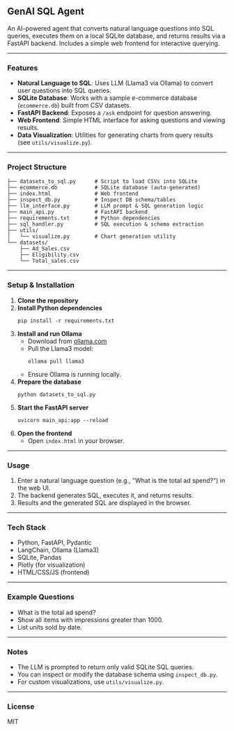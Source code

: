 ## GenAI SQL Agent

An AI-powered agent that converts natural language questions into SQL queries, executes them on a local SQLite database, and returns results via a FastAPI backend. Includes a simple web frontend for interactive querying.

---

### Features

- **Natural Language to SQL**: Uses LLM (Llama3 via Ollama) to convert user questions into SQL queries.
- **SQLite Database**: Works with a sample e-commerce database (`ecommerce.db`) built from CSV datasets.
- **FastAPI Backend**: Exposes a `/ask` endpoint for question answering.
- **Web Frontend**: Simple HTML interface for asking questions and viewing results.
- **Data Visualization**: Utilities for generating charts from query results (see `utils/visualize.py`).

---

### Project Structure

```
├── datasets_to_sql.py      # Script to load CSVs into SQLite
├── ecommerce.db            # SQLite database (auto-generated)
├── index.html              # Web frontend
├── inspect_db.py           # Inspect DB schema/tables
├── llm_interface.py        # LLM prompt & SQL generation logic
├── main_api.py             # FastAPI backend
├── requirements.txt        # Python dependencies
├── sql_handler.py          # SQL execution & schema extraction
├── utils/
│   └── visualize.py        # Chart generation utility
└── datasets/
    ├── Ad_Sales.csv
    ├── Eligibility.csv
    └── Total_sales.csv
```

---

### Setup & Installation

1. **Clone the repository**
2. **Install Python dependencies**
   ```
   pip install -r requirements.txt
   ```
3. **Install and run Ollama**
   - Download from [ollama.com](https://ollama.com/)
   - Pull the Llama3 model:
     ```
     ollama pull llama3
     ```
   - Ensure Ollama is running locally.
4. **Prepare the database**
   ```
   python datasets_to_sql.py
   ```
5. **Start the FastAPI server**
   ```
   uvicorn main_api:app --reload
   ```
6. **Open the frontend**
   - Open `index.html` in your browser.

---

### Usage

1. Enter a natural language question (e.g., "What is the total ad spend?") in the web UI.
2. The backend generates SQL, executes it, and returns results.
3. Results and the generated SQL are displayed in the browser.

---

### Tech Stack

- Python, FastAPI, Pydantic
- LangChain, Ollama (Llama3)
- SQLite, Pandas
- Plotly (for visualization)
- HTML/CSS/JS (frontend)

---

### Example Questions

- What is the total ad spend?
- Show all items with impressions greater than 1000.
- List units sold by date.

---

### Notes

- The LLM is prompted to return only valid SQLite SQL queries.
- You can inspect or modify the database schema using `inspect_db.py`.
- For custom visualizations, use `utils/visualize.py`.

---

### License

MIT
